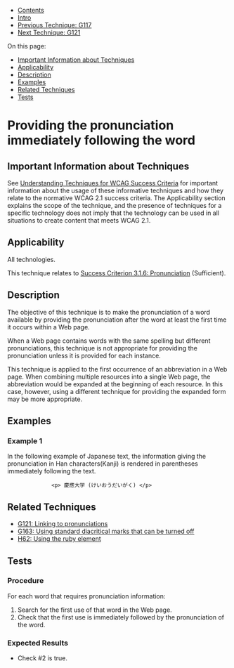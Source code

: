 -   [Contents](https://www.w3.org/WAI/WCAG21/Techniques/#techniques "Table of Contents")
-   [Intro](https://www.w3.org/WAI/WCAG21/Techniques/#introduction "Introduction to Techniques")
-   [Previous Technique: G117](G117)
-   [Next Technique: G121](G121)

On this page:

-   [Important Information about Techniques](#important-information)
-   [Applicability](#applicability)
-   [Description](#description)
-   [Examples](#examples)
-   [Related Techniques](#related)
-   [Tests](#tests)

Providing the pronunciation immediately following the word
==========================================================

Important Information about Techniques
--------------------------------------

See [Understanding Techniques for WCAG Success Criteria](https://www.w3.org/WAI/WCAG21/Understanding/understanding-techniques) for important information about the usage of these informative techniques and how they relate to the normative WCAG 2.1 success criteria. The Applicability section explains the scope of the technique, and the presence of techniques for a specific technology does not imply that the technology can be used in all situations to create content that meets WCAG 2.1.

Applicability
-------------

All technologies.

This technique relates to [Success Criterion 3.1.6: Pronunciation](https://www.w3.org/WAI/WCAG21/Understanding/pronunciation) (Sufficient).

Description
-----------

The objective of this technique is to make the pronunciation of a word available by providing the pronunciation after the word at least the first time it occurs within a Web page.

When a Web page contains words with the same spelling but different pronunciations, this technique is not appropriate for providing the pronunciation unless it is provided for each instance.

This technique is applied to the first occurrence of an abbreviation in a Web page. When combining multiple resources into a single Web page, the abbreviation would be expanded at the beginning of each resource. In this case, however, using a different technique for providing the expanded form may be more appropriate.

Examples
--------

### Example 1

In the following example of Japanese text, the information giving the pronunciation in Han characters(Kanji) is rendered in parentheses immediately following the text.

                  <p> 慶應大学 (けいおうだいがく) </p>
                

Related Techniques
------------------

-   [G121: Linking to pronunciations](https://www.w3.org/WAI/WCAG21/Techniques/general/G121)
-   [G163: Using standard diacritical marks that can be turned off](https://www.w3.org/WAI/WCAG21/Techniques/general/G163)
-   [H62: Using the ruby element](https://www.w3.org/WAI/WCAG21/Techniques/html/H62)

Tests
-----

### Procedure

For each word that requires pronunciation information:

1.  Search for the first use of that word in the Web page.
2.  Check that the first use is immediately followed by the pronunciation of the word.

### Expected Results

-   Check \#2 is true.
